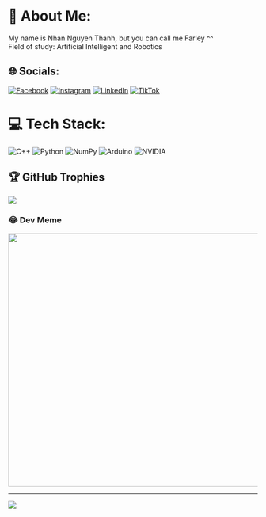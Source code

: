 # 💫 About Me:
My name is Nhan Nguyen Thanh, but you can call me Farley ^^<br>Field of study: Artificial Intelligent and Robotics


## 🌐 Socials:
 [![Facebook](https://img.shields.io/badge/Facebook-%231877F2.svg?logo=Facebook&logoColor=white)](https://facebook.com/NAHN24) [![Instagram](https://img.shields.io/badge/Instagram-%23E4405F.svg?logo=Instagram&logoColor=white)](https://instagram.com/thnhan_ai24) [![LinkedIn](https://img.shields.io/badge/LinkedIn-%230077B5.svg?logo=linkedin&logoColor=white)](https://linkedin.com/in/nhân-nguyễn-6b8765191) [![TikTok](https://img.shields.io/badge/TikTok-%23000000.svg?logo=TikTok&logoColor=white)](https://tiktok.com/@thnhanai24) 

# 💻 Tech Stack:
![C++](https://img.shields.io/badge/c++-%2300599C.svg?style=flat&logo=c%2B%2B&logoColor=white) ![Python](https://img.shields.io/badge/python-3670A0?style=flat&logo=python&logoColor=ffdd54) ![NumPy](https://img.shields.io/badge/numpy-%23013243.svg?style=flat&logo=numpy&logoColor=white) ![Arduino](https://img.shields.io/badge/-Arduino-00979D?style=flat&logo=Arduino&logoColor=white) ![NVIDIA](https://img.shields.io/badge/NVIDIA%20JETSON-NANO?style=plastic&logo=NVIDIA&labelColor=0xFF
)


## 🏆 GitHub Trophies
![](https://github-profile-trophy.vercel.app/?username=thanhnhan24&theme=radical&no-frame=false&no-bg=false&margin-w=4)

### 😂 Dev Meme
<img src="https://m.media-amazon.com/images/I/51QrwccT4KS.jpg" width="512px"/>

---
[![](https://visitcount.itsvg.in/api?id=thanhnhan24&icon=1&color=0)](https://visitcount.itsvg.in)

<!-- Proudly created with GPRM ( https://gprm.itsvg.in ) -->
